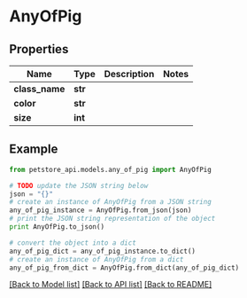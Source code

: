 # AnyOfPig


## Properties
Name | Type | Description | Notes
------------ | ------------- | ------------- | -------------
**class_name** | **str** |  | 
**color** | **str** |  | 
**size** | **int** |  | 

## Example

```python
from petstore_api.models.any_of_pig import AnyOfPig

# TODO update the JSON string below
json = "{}"
# create an instance of AnyOfPig from a JSON string
any_of_pig_instance = AnyOfPig.from_json(json)
# print the JSON string representation of the object
print AnyOfPig.to_json()

# convert the object into a dict
any_of_pig_dict = any_of_pig_instance.to_dict()
# create an instance of AnyOfPig from a dict
any_of_pig_from_dict = AnyOfPig.from_dict(any_of_pig_dict)
```
[[Back to Model list]](../README.md#documentation-for-models) [[Back to API list]](../README.md#documentation-for-api-endpoints) [[Back to README]](../README.md)


